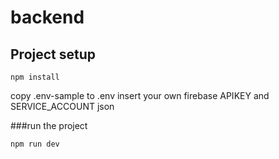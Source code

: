 # backend

## Project setup
```
npm install
```
copy .env-sample to .env
insert your own firebase APIKEY and SERVICE_ACCOUNT json

###run the project
```
npm run dev
```